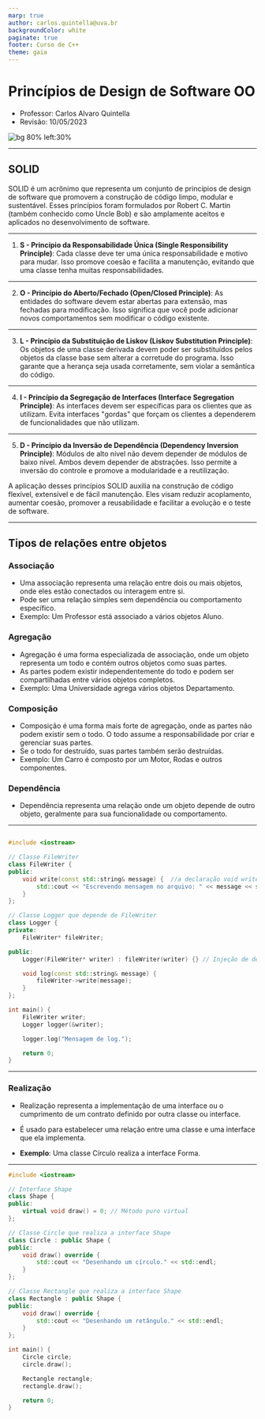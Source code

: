 ```yaml
---
marp: true
author: carlos.quintella@uva.br
backgroundColor: white
paginate: true
footer: Curso de C++
theme: gaia
---
```


<!-- _class: lead -->

# Princípios de Design de Software OO #

- Professor: Carlos Alvaro Quintella
- Revisão: 10/05/2023

![bg 80% left:30%](https://www.uva.br/wp-content/themes/uva-theme/dist/images/header_logo.svg)

---

## SOLID ##

SOLID é um acrônimo que representa um conjunto de princípios de design de software que promovem a construção de código limpo, modular e sustentável. Esses princípios foram formulados por Robert C. Martin (também conhecido como Uncle Bob) e são amplamente aceitos e aplicados no desenvolvimento de software.

---

1. **S - Princípio da Responsabilidade Única (Single Responsibility Principle)**: Cada classe deve ter uma única responsabilidade e motivo para mudar. Isso promove coesão e facilita a manutenção, evitando que uma classe tenha muitas responsabilidades.

---

2. **O - Princípio do Aberto/Fechado (Open/Closed Principle)**: As entidades do software devem estar abertas para extensão, mas fechadas para modificação. Isso significa que você pode adicionar novos comportamentos sem modificar o código existente.

---

3. **L - Princípio da Substituição de Liskov (Liskov Substitution Principle)**: Os objetos de uma classe derivada devem poder ser substituídos pelos objetos da classe base sem alterar a corretude do programa. Isso garante que a herança seja usada corretamente, sem violar a semântica do código.

---

4. **I - Princípio da Segregação de Interfaces (Interface Segregation Principle)**: As interfaces devem ser específicas para os clientes que as utilizam. Evita interfaces "gordas" que forçam os clientes a dependerem de funcionalidades que não utilizam.

---

5. **D - Princípio da Inversão de Dependência (Dependency Inversion Principle)**: Módulos de alto nível não devem depender de módulos de baixo nível. Ambos devem depender de abstrações. Isso permite a inversão do controle e promove a modularidade e a reutilização.

A aplicação desses princípios SOLID auxilia na construção de código flexível, extensível e de fácil manutenção. Eles visam reduzir acoplamento, aumentar coesão, promover a reusabilidade e facilitar a evolução e o teste de software.

---

## Tipos de relações entre objetos ##

### Associação ###

- Uma associação representa uma relação entre dois ou mais objetos, onde eles estão conectados ou interagem entre si.
- Pode ser uma relação simples sem dependência ou comportamento específico.
- Exemplo: Um Professor está associado a vários objetos Aluno.

### Agregação ###

- Agregação é uma forma especializada de associação, onde um objeto representa um todo e contém outros objetos como suas partes.
- As partes podem existir independentemente do todo e podem ser compartilhadas entre vários objetos completos.
- Exemplo: Uma Universidade agrega vários objetos Departamento.

### Composição ###

- Composição é uma forma mais forte de agregação, onde as partes não podem existir sem o todo. O todo assume a responsabilidade por criar e gerenciar suas partes.
- Se o todo for destruído, suas partes também serão destruídas.
- Exemplo: Um Carro é composto por um Motor, Rodas e outros componentes.

### Dependência ###

- Dependência representa uma relação onde um objeto depende de outro objeto, geralmente para sua funcionalidade ou comportamento.

---

```cpp

#include <iostream>

// Classe FileWriter
class FileWriter {
public:
    void write(const std::string& message) {  //a declaração void write(const std::string& message) indica que a função write não irá modificar o objeto FileWriter ou a string message.
        std::cout << "Escrevendo mensagem no arquivo: " << message << std::endl;
    }
};

// Classe Logger que depende de FileWriter
class Logger {
private:
    FileWriter* fileWriter;

public:
    Logger(FileWriter* writer) : fileWriter(writer) {} // Injeção de dependencia

    void log(const std::string& message) {
        fileWriter->write(message);
    }
};

int main() {
    FileWriter writer;
    Logger logger(&writer);

    logger.log("Mensagem de log.");

    return 0;
}
```

---

### Realização ###
  
- Realização representa a implementação de uma interface ou o cumprimento de um contrato definido por outra classe ou interface.

- É usado para estabelecer uma relação entre uma classe e uma interface que ela implementa.

- **Exemplo**: Uma classe Círculo realiza a interface Forma.

---

```cpp
#include <iostream>

// Interface Shape
class Shape {
public:
    virtual void draw() = 0; // Método puro virtual
};

// Classe Circle que realiza a interface Shape
class Circle : public Shape {
public:
    void draw() override {
        std::cout << "Desenhando um círculo." << std::endl;
    }
};

// Classe Rectangle que realiza a interface Shape
class Rectangle : public Shape {
public:
    void draw() override {
        std::cout << "Desenhando um retângulo." << std::endl;
    }
};

int main() {
    Circle circle;
    circle.draw();

    Rectangle rectangle;
    rectangle.draw();

    return 0;
}
```
